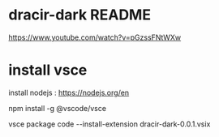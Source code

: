 # dracir-dark README

https://www.youtube.com/watch?v=pGzssFNtWXw

# install vsce 

install nodejs : https://nodejs.org/en

npm install -g @vscode/vsce

vsce package
code --install-extension dracir-dark-0.0.1.vsix

